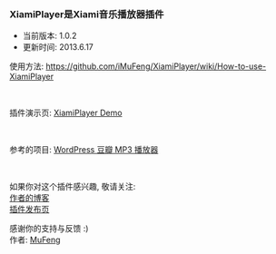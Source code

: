 ﻿<h3>XiamiPlayer是Xiami音乐播放器插件</h3>
<ul>
<li>当前版本: 1.0.2<br /></li>
<li>更新时间: 2013.6.17</li>
</ul>
<p>使用方法: <a href="https://github.com/iMuFeng/XiamiPlayer/wiki/How-to-use-XiamiPlayer">https://github.com/iMuFeng/XiamiPlayer/wiki/How-to-use-XiamiPlayer</a></p>
<br /><p>插件演示页: <a href="http://mufeng.me/xiamiplayer.html" target="_blank">XiamiPlayer Demo</a></p>
<br /><p>参考的项目: <a href="http://xiaoxia.de/2011/06/wordpress-douban-mp3-player/" target="_blank">WordPress 豆瓣 MP3 播放器</a></p>
<br /><p>如果你对这个插件感兴趣, 敬请关注:<br /><a href="http://mufeng.me">作者的博客</a><br /><a href="http://mufeng.me/xiamiplayer.html">插件发布页</a><br /></p>
<p>感谢你的支持与反馈 :)<br />作者: <a href="http://mufeng.me">MuFeng</a></p>
